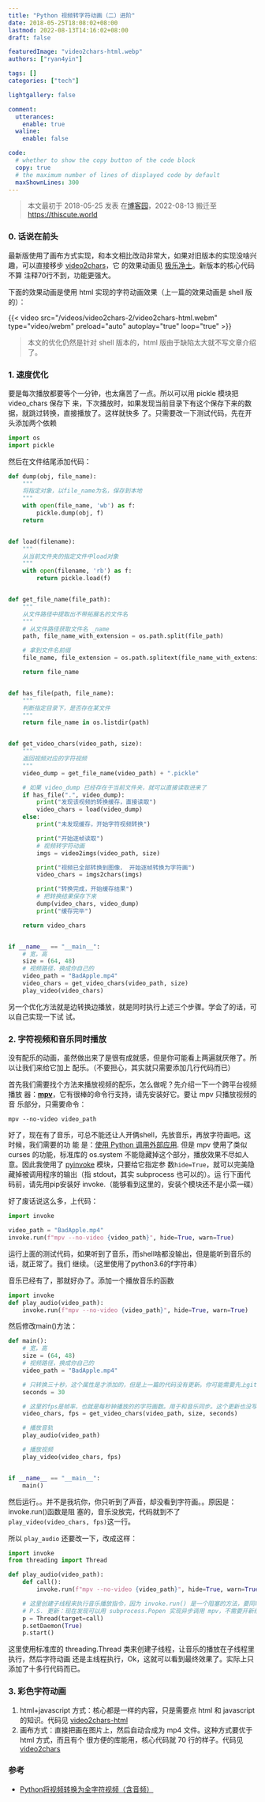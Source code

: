```yaml
---
title: "Python 视频转字符动画（二）进阶"
date: 2018-05-25T18:08:02+08:00
lastmod: 2022-08-13T14:16:02+08:00
draft: false

featuredImage: "video2chars-html.webp"
authors: ["ryan4yin"]

tags: []
categories: ["tech"]

lightgallery: false

comment:
  utterances:
    enable: true
  waline:
    enable: false

code:
  # whether to show the copy button of the code block
  copy: true
  # the maximum number of lines of displayed code by default
  maxShownLines: 300
---
```


> 本文最初于 2018-05-25 发表
> 在[博客园](https://www.cnblogs.com/kirito-c/p/9089873.html)，2022-08-13 搬迁至
> <https://thiscute.world>

### 0. 话说在前头

最新版使用了画布方式实现，和本文相比改动非常大，如果对旧版本的实现没啥兴趣，可以直接移步
[video2chars](https://github.com/ryan4yin/video2chars/blob/master/doc/README-zh-cn.md)，它
的效果动画见 [极乐净土](https://www.bilibili.com/video/av30469888/)。新版本的核心代码不算
注释70行不到，功能更强大。

下面的效果动画是使用 html 实现的字符动画效果（上一篇的效果动画是 shell 版的）：

{{< video
src="/videos/video2chars-2/video2chars-html.webm"
type="video/webm"
preload="auto"
autoplay="true"
loop="true" >}}

> 本文的优化仍然是针对 shell 版本的，html 版由于缺陷太大就不写文章介绍了。

### 1. 速度优化

要是每次播放都要等个一分钟，也太痛苦了一点。所以可以用 pickle 模块把 video_chars 保存下
来，下次播放时，如果发现当前目录下有这个保存下来的数据，就跳过转换，直接播放了。这样就快多
了。只需要改一下测试代码，先在开头添加两个依赖

```python
import os
import pickle
```

然后在文件结尾添加代码：

```python
def dump(obj, file_name):
    """
    将指定对象，以file_name为名，保存到本地
    """
    with open(file_name, 'wb') as f:
        pickle.dump(obj, f)
    return


def load(filename):
    """
    从当前文件夹的指定文件中load对象
    """
    with open(filename, 'rb') as f:
        return pickle.load(f)


def get_file_name(file_path):
    """
    从文件路径中提取出不带拓展名的文件名
    """
    # 从文件路径获取文件名 _name
    path, file_name_with_extension = os.path.split(file_path)

    # 拿到文件名前缀
    file_name, file_extension = os.path.splitext(file_name_with_extension)

    return file_name


def has_file(path, file_name):
    """
    判断指定目录下，是否存在某文件
    """
    return file_name in os.listdir(path)


def get_video_chars(video_path, size):
    """
    返回视频对应的字符视频
    """
    video_dump = get_file_name(video_path) + ".pickle"

    # 如果 video_dump 已经存在于当前文件夹，就可以直接读取进来了
    if has_file(".", video_dump):
        print("发现该视频的转换缓存，直接读取")
        video_chars = load(video_dump)
    else:
        print("未发现缓存，开始字符视频转换")

        print("开始逐帧读取")
        # 视频转字符动画
        imgs = video2imgs(video_path, size)

        print("视频已全部转换到图像， 开始逐帧转换为字符画")
        video_chars = imgs2chars(imgs)

        print("转换完成，开始缓存结果")
        # 把转换结果保存下来
        dump(video_chars, video_dump)
        print("缓存完毕")

    return video_chars


if __name__ == "__main__":
    # 宽，高
    size = (64, 48)
    # 视频路径，换成你自己的
    video_path = "BadApple.mp4"
    video_chars = get_video_chars(video_path, size)
    play_video(video_chars)
```

另一个优化方法就是边转换边播放，就是同时执行上述三个步骤。学会了的话，可以自己实现一下试
试。

### 2. 字符视频和音乐同时播放

没有配乐的动画，虽然做出来了是很有成就感，但是你可能看上两遍就厌倦了。所以让我们来给它加上
配乐。（不要担心，其实就只需要添加几行代码而已）

首先我们需要找个方法来播放视频的配乐，怎么做呢？先介绍一下一个跨平台视频播放
器：[**mpv**](https://mpv.io)，它有很棒的命令行支持，请先安装好它。要让 mpv 只播放视频的音
乐部分，只需要命令：

```shell
mpv --no-video video_path
```

好了，现在有了音乐，可总不能还让人开俩shell，先放音乐，再放字符画吧。这时候，我们需要的功
能
是：[使用 Python 调用外部应用](https://www.cnblogs.com/kirito-c/p/9088276.html#python-invoke).
但是 mpv 使用了类似 curses 的功能，标准库的 os.system 不能隐藏掉这个部分，播放效果不尽如人
意。因此我使用了 [pyinvoke](https://github.com/pyinvoke/invoke) 模块，只要给它指定参
数`hide=True`，就可以完美隐藏掉被调用程序的输出（指 stdout，其实 subprocess 也可以的）。运
行下面代码前，请先用pip安装好 invoke.（能够看到这里的，安装个模块还不是小菜一碟）

好了废话说这么多，上代码：

```python
import invoke

video_path = "BadApple.mp4"
invoke.run(f"mpv --no-video {video_path}", hide=True, warn=True)
```

运行上面的测试代码，如果听到了音乐，而shell啥都没输出，但是能听到音乐的话，就正常了。我们
继续。（这里使用了python3.6的f字符串）

音乐已经有了，那就好办了。添加一个播放音乐的函数

```python
import invoke
def play_audio(video_path):
    invoke.run(f"mpv --no-video {video_path}", hide=True, warn=True)
```

然后修改main()方法：

```python
def main():
    # 宽，高
    size = (64, 48)
    # 视频路径，换成你自己的
    video_path = "BadApple.mp4"

    # 只转换三十秒，这个属性是才添加的，但是上一篇的代码没有更新。你可能需要先上github看看最新的代码。其实就稍微改了一点。
    seconds = 30

    # 这里的fps是帧率，也就是每秒钟播放的的字符画数。用于和音乐同步。这个更新也没写进上一篇，请上github看看新代码。
    video_chars, fps = get_video_chars(video_path, size, seconds)

    # 播放音轨
    play_audio(video_path)

    # 播放视频
    play_video(video_chars, fps)


if __name__ == "__main__":
    main()
```

然后运行。。并不是我坑你，你只听到了声音，却没看到字符画。。原因是： invoke.run()函数是阻
塞的，音乐没放完，代码就到不了`play_video(video_chars, fps)`这一行。

所以 `play_audio` 还要改一下，改成这样：

```python
import invoke
from threading import Thread

def play_audio(video_path):
    def call():
        invoke.run(f"mpv --no-video {video_path}", hide=True, warn=True)

    # 这里创建子线程来执行音乐播放指令，因为 invoke.run() 是一个阻塞的方法，要同时播放字符画和音乐的话，就要用多线程/进程。
    # P.S. 更新：现在发现可以用 subprocess.Popen 实现异步调用 mpv，不需要开新线程。有兴趣的同学可以自己试试。
    p = Thread(target=call)
    p.setDaemon(True)
    p.start()
```

这里使用标准库的 threading.Thread 类来创建子线程，让音乐的播放在子线程里执行，然后字符动画
还是主线程执行，Ok，这就可以看到最终效果了。实际上只添加了十多行代码而已。

### 3. 彩色字符动画

1. html+javascript 方式：核心都是一样的内容，只是需要点 html 和 javascript 的知识。代码见
   [video2chars-html](https://github.com/ryan4yin/video2chars/blob/v0.3/src/video2html.py)
2. 画布方式：直接把画在图片上，然后自动合成为 mp4 文件。这种方式要优于 html 方式，而且有个
   很方便的库能用，核心代码就 70 行的样子。代码见
   [video2chars](https://github.com/ryan4yin/video2chars/)

### 参考

- [Python将视频转换为全字符视频（含音频）](https://blog.csdn.net/kongfu_cat/article/details/79681719)
